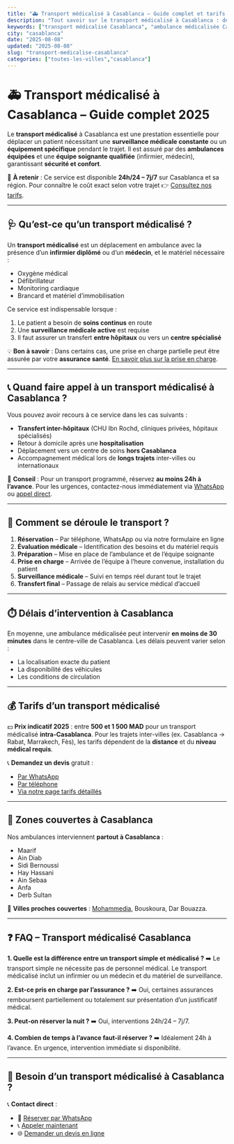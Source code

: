 ```yaml
---
title: "🚑 Transport médicalisé à Casablanca – Guide complet et tarifs 2025"
description: "Tout savoir sur le transport médicalisé à Casablanca : définition, déroulement, tarifs, zones couvertes, et réservation. Service 24/7."
keywords: ["transport médicalisé Casablanca", "ambulance médicalisée Casablanca", "tarif ambulance Casablanca", "urgence ambulance Casablanca"]
city: "casablanca"
date: "2025-08-08"
updated: "2025-08-08"
slug: "transport-medicalise-casablanca"
categories: ["toutes-les-villes","casablanca"]
---
```


# 🚑 Transport médicalisé à Casablanca – Guide complet 2025

Le **transport médicalisé** à Casablanca est une prestation essentielle pour déplacer un patient nécessitant une **surveillance médicale constante** ou un **équipement spécifique** pendant le trajet.
Il est assuré par des **ambulances équipées** et une **équipe soignante qualifiée** (infirmier, médecin), garantissant **sécurité et confort**.

📌 **À retenir** : Ce service est disponible **24h/24 – 7j/7** sur Casablanca et sa région. Pour connaître le coût exact selon votre trajet 👉 [Consultez nos tarifs](/blog/tarifs-ambulance-casablanca-prix-conseils).

---

## 🩺 Qu’est-ce qu’un transport médicalisé ?

Un **transport médicalisé** est un déplacement en ambulance avec la présence d’un **infirmier diplômé** ou d’un **médecin**, et le matériel nécessaire :
- Oxygène médical
- Défibrillateur
- Monitoring cardiaque
- Brancard et matériel d’immobilisation

Ce service est indispensable lorsque :
1. Le patient a besoin de **soins continus** en route
2. Une **surveillance médicale active** est requise
3. Il faut assurer un transfert **entre hôpitaux** ou vers un **centre spécialisé**

💡 **Bon à savoir** : Dans certains cas, une prise en charge partielle peut être assurée par votre **assurance santé**. [En savoir plus sur la prise en charge](/blog/tarifs-ambulance-casablanca-prix-conseils).

---

## 📞 Quand faire appel à un transport médicalisé à Casablanca ?

Vous pouvez avoir recours à ce service dans les cas suivants :
- **Transfert inter-hôpitaux** (CHU Ibn Rochd, cliniques privées, hôpitaux spécialisés)
- Retour à domicile après une **hospitalisation**
- Déplacement vers un centre de soins **hors Casablanca**
- Accompagnement médical lors de **longs trajets** inter-villes ou internationaux

💬 **Conseil** : Pour un transport programmé, réservez **au moins 24h à l’avance**. Pour les urgences, contactez-nous immédiatement via [WhatsApp](https://wa.me/212777722311) ou [appel direct](tel:+212777722311).

---

## 🔄 Comment se déroule le transport ?

1. **Réservation** – Par téléphone, WhatsApp ou via notre formulaire en ligne
2. **Évaluation médicale** – Identification des besoins et du matériel requis
3. **Préparation** – Mise en place de l’ambulance et de l’équipe soignante
4. **Prise en charge** – Arrivée de l’équipe à l’heure convenue, installation du patient
5. **Surveillance médicale** – Suivi en temps réel durant tout le trajet
6. **Transfert final** – Passage de relais au service médical d’accueil

---

## ⏱️ Délais d’intervention à Casablanca

En moyenne, une ambulance médicalisée peut intervenir **en moins de 30 minutes** dans le centre-ville de Casablanca. Les délais peuvent varier selon :
- La localisation exacte du patient
- La disponibilité des véhicules
- Les conditions de circulation

---

## 💰 Tarifs d’un transport médicalisé

💵 **Prix indicatif 2025** : entre **500 et 1 500 MAD** pour un transport médicalisé **intra-Casablanca**.
Pour les trajets inter-villes (ex. Casablanca → Rabat, Marrakech, Fès), les tarifs dépendent de la **distance** et du **niveau médical requis**.

📞 **Demandez un devis** gratuit :
- [Par WhatsApp](https://wa.me/212777722311)
- [Par téléphone](tel:+212777722311)
- [Via notre page tarifs détaillés](/blog/tarifs-ambulance-casablanca-prix-conseils)

---

## 📍 Zones couvertes à Casablanca

Nos ambulances interviennent **partout à Casablanca** :
- Maarif
- Ain Diab
- Sidi Bernoussi
- Hay Hassani
- Ain Sebaa
- Anfa
- Derb Sultan

🚗 **Villes proches couvertes** : [Mohammedia](/ambulance-mohammedia), Bouskoura, Dar Bouazza.

---

## ❓ FAQ – Transport médicalisé Casablanca

**1. Quelle est la différence entre un transport simple et médicalisé ?**
➡️ Le transport simple ne nécessite pas de personnel médical. Le transport médicalisé inclut un infirmier ou un médecin et du matériel de surveillance.

**2. Est-ce pris en charge par l’assurance ?**
➡️ Oui, certaines assurances remboursent partiellement ou totalement sur présentation d’un justificatif médical.

**3. Peut-on réserver la nuit ?**
➡️ Oui, interventions 24h/24 – 7j/7.

**4. Combien de temps à l’avance faut-il réserver ?**
➡️ Idéalement 24h à l’avance. En urgence, intervention immédiate si disponibilité.

---

## 📲 Besoin d’un transport médicalisé à Casablanca ?

📞 **Contact direct** :
- 💬 [Réserver par WhatsApp](https://wa.me/212777722311)
- 📞 [Appeler maintenant](tel:+212777722311)
- 🌐 [Demander un devis en ligne](/contact)
